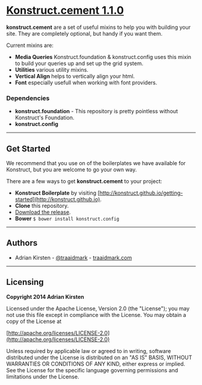 [Konstruct.cement 1.1.0](http://konstruct.github.io)
=============

**konstruct.cement** are a set of useful mixins to help you with building your site. They are completely optional, but handy if you want them.

Current mixins are:

- **Media Queries** Konstruct.foundation & konstruct.config uses this mixin to build your queries up and set up the grid system.
- **Utilities** various utility mixins.
- **Vertical Align** helps to vertically align your html.
- **Font** especially usefull when working with font providers.

### Dependencies

- **konstruct.foundation** - This repository is pretty pointless without Konstruct's Foundation.
- **konstruct.config**

<hr />

## Get Started

We recommend that you use on of the boilerplates we have available for Konstruct, but you are welcome to go your own way.

There are a few ways to get **konstruct.cement** to your project:

- **Konstruct Boilerplate** by visiting [http://konstruct.github.io/getting-started](http://konstruct.github.io).
- **Clone** this repository.
- [Download the release](https://github.com/konstruct/konstruct.cement/archive/master.zip).
- **Bower** `$ bower install konstruct.config`

<hr />

## Authors

* Adrian Kirsten - [@traaidmark](https://twitter.com/traaidmark) - [traaidmark.com](http://www.traaidmark.com)

<hr />

## Licensing

**Copyright 2014 Adrian Kirsten**

Licensed under the Apache License, Version 2.0 (the "License"); you may not use this file except in compliance with the License. You may obtain a copy of the License at

[http://apache.org/licenses/LICENSE-2.0](http://apache.org/licenses/LICENSE-2.0)

Unless required by applicable law or agreed to in writing, software distributed under the License is distributed on an "AS IS" BASIS, WITHOUT WARRANTIES OR CONDITIONS OF ANY KIND, either express or implied. See the License for the specific language governing permissions and limitations under the License.
